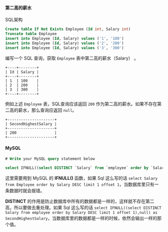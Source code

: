 #### 第二高的薪水

SQL架构

```sql
Create table If Not Exists Employee (Id int, Salary int)
Truncate table Employee
insert into Employee (Id, Salary) values ('1', '100')
insert into Employee (Id, Salary) values ('2', '200')
insert into Employee (Id, Salary) values ('3', '300')
```

编写一个 SQL 查询，获取 `Employee` 表中第二高的薪水（Salary） 。

```
+----+--------+
| Id | Salary |
+----+--------+
| 1  | 100    |
| 2  | 200    |
| 3  | 300    |
+----+--------+
```

例如上述 `Employee` 表，SQL查询应该返回 `200` 作为第二高的薪水。如果不存在第二高的薪水，那么查询应返回 `null`。

```
+---------------------+
| SecondHighestSalary |
+---------------------+
| 200                 |
+---------------------+
```

#### MySQL

```sql
# Write your MySQL query statement below

select IFNULL((select DISTINCT `Salary` from `employee` order by `Salary` DESC limit 1 offset 1),null) as SecondHighestSalary
```

这里需要用到 MySQL 的 **IFNULL()** 函数，如果 Sql 这么写的话 `select Salary from Employee order by Salary DESC limit 1 offset 1`，当数据库里只有一条数据时就会报错。

**DISTINCT** 的作用是防止数据库中所有的数据都是一样的，这样就不存在第二高，所以要做去重处理。如果 Sql 这么写的话 `select IFNULL((select DISTINCT Salary from employee order by Salary DESC limit 1 offset 1),null) as SecondHighestSalary`，当数据库里的数据都是一样的时候，依然会输出一样的那个值。